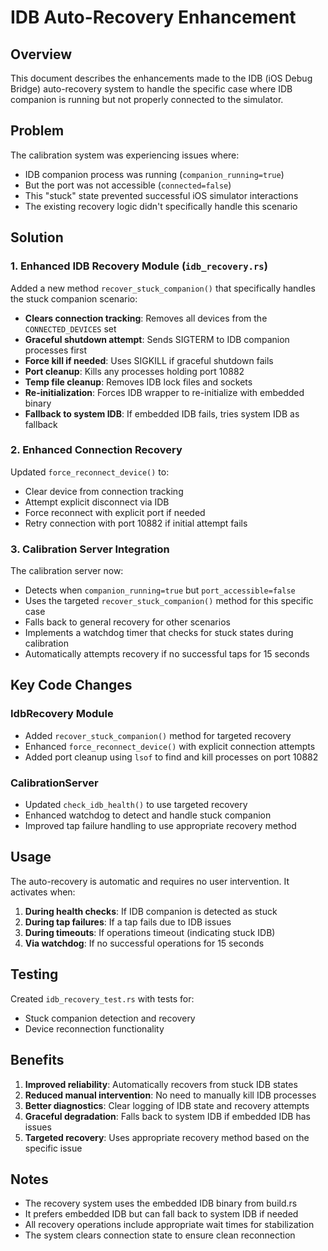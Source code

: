 # IDB Auto-Recovery Enhancement

## Overview

This document describes the enhancements made to the IDB (iOS Debug Bridge) auto-recovery system to handle the specific case where IDB companion is running but not properly connected to the simulator.

## Problem

The calibration system was experiencing issues where:
- IDB companion process was running (`companion_running=true`)
- But the port was not accessible (`connected=false`)
- This "stuck" state prevented successful iOS simulator interactions
- The existing recovery logic didn't specifically handle this scenario

## Solution

### 1. Enhanced IDB Recovery Module (`idb_recovery.rs`)

Added a new method `recover_stuck_companion()` that specifically handles the stuck companion scenario:

- **Clears connection tracking**: Removes all devices from the `CONNECTED_DEVICES` set
- **Graceful shutdown attempt**: Sends SIGTERM to IDB companion processes first
- **Force kill if needed**: Uses SIGKILL if graceful shutdown fails
- **Port cleanup**: Kills any processes holding port 10882
- **Temp file cleanup**: Removes IDB lock files and sockets
- **Re-initialization**: Forces IDB wrapper to re-initialize with embedded binary
- **Fallback to system IDB**: If embedded IDB fails, tries system IDB as fallback

### 2. Enhanced Connection Recovery

Updated `force_reconnect_device()` to:
- Clear device from connection tracking
- Attempt explicit disconnect via IDB
- Force reconnect with explicit port if needed
- Retry connection with port 10882 if initial attempt fails

### 3. Calibration Server Integration

The calibration server now:
- Detects when `companion_running=true` but `port_accessible=false`
- Uses the targeted `recover_stuck_companion()` method for this specific case
- Falls back to general recovery for other scenarios
- Implements a watchdog timer that checks for stuck states during calibration
- Automatically attempts recovery if no successful taps for 15 seconds

## Key Code Changes

### IdbRecovery Module
- Added `recover_stuck_companion()` method for targeted recovery
- Enhanced `force_reconnect_device()` with explicit connection attempts
- Added port cleanup using `lsof` to find and kill processes on port 10882

### CalibrationServer
- Updated `check_idb_health()` to use targeted recovery
- Enhanced watchdog to detect and handle stuck companion
- Improved tap failure handling to use appropriate recovery method

## Usage

The auto-recovery is automatic and requires no user intervention. It activates when:

1. **During health checks**: If IDB companion is detected as stuck
2. **During tap failures**: If a tap fails due to IDB issues
3. **During timeouts**: If operations timeout (indicating stuck IDB)
4. **Via watchdog**: If no successful operations for 15 seconds

## Testing

Created `idb_recovery_test.rs` with tests for:
- Stuck companion detection and recovery
- Device reconnection functionality

## Benefits

1. **Improved reliability**: Automatically recovers from stuck IDB states
2. **Reduced manual intervention**: No need to manually kill IDB processes
3. **Better diagnostics**: Clear logging of IDB state and recovery attempts
4. **Graceful degradation**: Falls back to system IDB if embedded IDB has issues
5. **Targeted recovery**: Uses appropriate recovery method based on the specific issue

## Notes

- The recovery system uses the embedded IDB binary from build.rs
- It prefers embedded IDB but can fall back to system IDB if needed
- All recovery operations include appropriate wait times for stabilization
- The system clears connection state to ensure clean reconnection